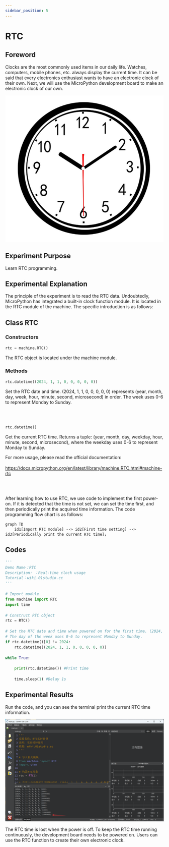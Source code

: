 ```yaml
---
sidebar_position: 5
---
```


# RTC


## Foreword
Clocks are the most commonly used items in our daily life. Watches, computers, mobile phones, etc. always display the current time. It can be said that every electronics enthusiast wants to have an electronic clock of their own. Next, we will use the MicroPython development board to make an electronic clock of our own.

![rtc](./img/rtc/rtc1.png)


## Experiment Purpose
Learn RTC programming.

## Experimental Explanation

The principle of the experiment is to read the RTC data. Undoubtedly, MicroPython has integrated a built-in clock function module. It is located in the RTC module of the machine. The specific introduction is as follows:

## Class RTC

### Constructors
```python
rtc = machine.RTC()
```
The RTC object is located under the machine module.

### Methods
```python
rtc.datetime((2024, 1, 1, 0, 0, 0, 0, 0))
```
Set the RTC date and time. (2024, 1, 1, 0, 0, 0, 0, 0) represents (year, month, day, week, hour, minute, second, microsecond) in order. The week uses 0-6 to represent Monday to Sunday.

<br></br>

```python
rtc.datetime()
```
Get the current RTC time. Returns a tuple: (year, month, day, weekday, hour, minute, second, microsecond), where the weekday uses 0-6 to represent Monday to Sunday.

For more usage, please read the official documentation:<br></br>
https://docs.micropython.org/en/latest/library/machine.RTC.html#machine-rtc

<br></br>

After learning how to use RTC, we use code to implement the first power-on. If it is detected that the time is not set, we can set the time first, and then periodically print the acquired time information. The code programming flow chart is as follows:


```mermaid
graph TD
    id1[Import RTC module] --> id2[First time setting] --> id3[Periodically print the current RTC time];
```

## Codes
```python
'''
Demo Name：RTC
Description: ：Real-time clock usage
Tutorial：wiki.01studio.cc
'''

# Import module
from machine import RTC
import time

# Construct RTC object
rtc = RTC()

# Set the RTC date and time when powered on for the first time. (2024, 1, 1, 0, 0, 0, 0, 0) represents in order (year, month, day, week, hour, minute, second, microsecond).
# The day of the week uses 0-6 to represent Monday to Sunday.
if rtc.datetime()[0] != 2024:
    rtc.datetime((2024, 1, 1, 0, 0, 0, 0, 0))

while True:

    print(rtc.datetime()) #Print time

    time.sleep(1) #Delay 1s
```

## Experimental Results

Run the code, and you can see the terminal print the current RTC time information.

![rtc](./img/rtc/rtc2.png)

The RTC time is lost when the power is off. To keep the RTC time running continuously, the development board needs to be powered on. Users can use the RTC function to create their own electronic clock.
